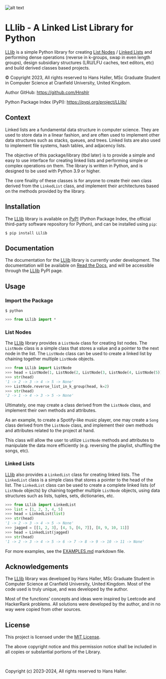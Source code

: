 ![alt text](https://user-images.githubusercontent.com/74055973/284341411-914d7bf0-dbb2-4c4b-8db4-9c9372b51091.png)

# LLlib - A Linked List Library for Python

[LLlib](https://pypi.org/project/LLlib/) is a simple Python library for creating [List Nodes]() / [Linked Lists]()
and performing dense operations (reverse in k-groups, swap in even length groups), design subsidiary structures (LRU/LFU caches, text editors, etc) and build derived classes based projects.

© Copyright 2023, All rights reserved to Hans Haller, MSc Graduate Student in Computer Science at Cranfield University, United Kingdom.

Author GitHub: https://github.com/Hnshlr

Python Package Index (PyPI): https://pypi.org/project/LLlib/

## Context

Linked lists are a fundamental data structure in computer science. They are used to store data in a linear fashion, and are often used to implement other data structures such as stacks, queues, and trees. Linked lists are also used to implement file systems, hash tables, and adjacency lists.

The objective of this package/library (tbd later) is to provide a simple and easy to use interface for creating linked lists and performing simple or complex operations on them. The library is written in Python, and is designed to be used with Python 3.9 or higher.

The core finality of these classes is for anyone to create their own class derived from the `LinkedList` class, and implement their architectures based on the methods provided by the library.

## Installation

The [LLlib](https://pypi.org/project/LLlib/) library is available on [PyPI](https://pypi.org/) (Python Package Index, the official third-party software repository for Python), and can be installed using `pip`:

```shell
$ pip install LLlib
```

## Documentation

The documentation for the [LLlib](https://pypi.org/project/LLlib/) library is currently under development. The documentation will be available on [Read the Docs](https://readthedocs.org/), and will be accessible through the [LLlib](https://pypi.org/project/LLlib/) PyPI page.


## Usage

### Import the Package

````shell
$ python
````
````python
>>> from LLlib import *
````

### List Nodes

The [LLlib](https://pypi.org/project/LLlib/) library provides a `ListNode` class for creating list nodes. The `ListNode` class is a simple class that stores a value and a pointer to the next node in the list. The `ListNode` class can be used to create a linked list by chaining together multiple `ListNode` objects.

````python
>>> from LLlib import ListNode
>>> head = ListNode(1, ListNode(2, ListNode(3, ListNode(4, ListNode(5)))))
>>> str(head)
'1 -> 2 -> 3 -> 4 -> 5 -> None'
>>> ListNode.reverse_list_in_k_group(head, k=2)
>>> str(head)
'2 -> 1 -> 4 -> 3 -> 5 -> None'
````

Ultimately, one may create a class derived from the `ListNode` class, and implement their own methods and attributes.

As an example, to create a Spotify-like music player, one may create a `Song` class derived from the `ListNode` class, and implement their own methods and attributes related to the project at hand.

This class will allow the user to utilize `ListNode` methods and attributes to manipulate the data more efficiently (e.g. reversing the playlist, shuffling the songs, etc).

### Linked Lists

[LLlib](https://pypi.org/project/LLlib/) also provides a `LinkedList` class for creating linked lists. The `LinkedList` class is a simple class that stores a pointer to the head of the list. The `LinkedList` class can be used to create a complete linked lists (of `ListNode` objects) by chaining together multiple `ListNode` objects, using data structures such as lists, tuples, sets, dictionaries, etc.

````python
>>> from LLlib import LinkedList
>>> list = [1, 2, 3, 4, 5]
>>> head = LinkedList(list)
>>> str(head)
'1 -> 2 -> 3 -> 4 -> 5 -> None'
>>> jagged = [[1, 2, 3], [4, 5, [6, 7]], [8, 9, 10, 11]]
>>> head = LinkedList(jagged)
>>> str(head)
'1 -> 2 -> 3 -> 4 -> 5 -> 6 -> 7 -> 8 -> 9 -> 10 -> 11 -> None'
````

For more examples, see the [EXAMPLES.md](doc/EXAMPLES.md) markdown file.

## Acknowledgements

The [LLlib](https://pypi.org/project/LLlib/) library was developed by Hans Haller, MSc Graduate Student in Computer Science at Cranfield University, United Kingdom. Most of the code used is truly unique, and was developed by the author. 

Most of the functions' concepts and ideas were inspired by Leetcode and HackerRank problems. All solutions were developed by the author, and in no way were copied from other sources.

## License

This project is licensed under the [MIT License](LICENSE).

The above copyright notice and this permission notice shall be
included in all copies or substantial portions of the Library.

‎

Copyright (c) 2023-2024, All rights reserved to Hans Haller.